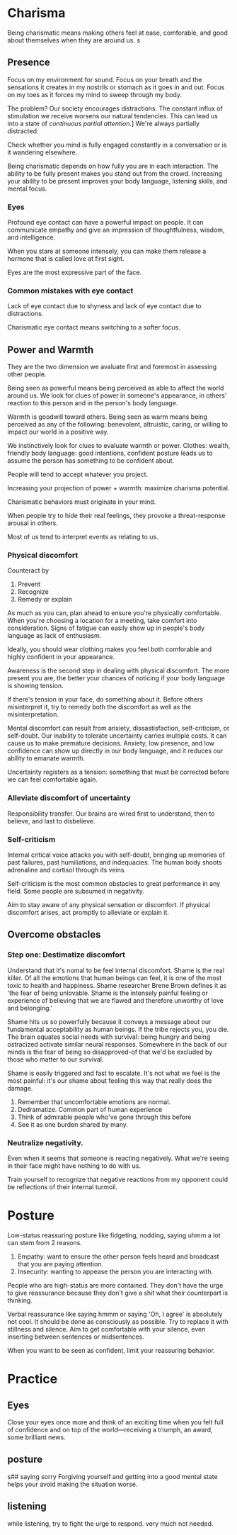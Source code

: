 # Charisma
Being charismatic means making others feel at ease, comforable, and good about themselves when they are around us. s
## Presence
Focus on my environment for sound. Focus on your breath and the sensations it creates in my nostrils or stomach as it goes in and out. Focus on my toes as it forces my mind to sweep through my body.

The problem? Our society encourages distractions. The constant influx of stimulation we receive worsens our natural tendencies. This can lead us into a state of *continuous partial attention.*] We're always partially distracted. 

Check whether you mind is fully engaged constantly in a conversation or is it wandering elsewhere. 

Being charismatic depends on how fully you are in each interaction. The ability to be fully present makes you stand out from the crowd. Increasing your ability to be present improves your body language, listening skills, and mental focus. 
### Eyes
Profound eye contact can have a powerful impact on people. It can communicate empathy and give an impression of thoughtfulness, wisdom, and intelligence.

When you stare at someone intensely, you can make them release a hormone that is called love at first sight. 

Eyes are the most expressive part of the face. 

### Common mistakes with eye contact 
Lack of eye contact due to shyness and lack of eye contact due to distractions. 

Charismatic eye contact means switching to a softer focus. 

## Power and Warmth
They are the two dimension we avaluate first and foremost in assessing other people. 


Being seen as powerful means being perceived as able to affect the world around us. We look for clues of power in someone's appearance, in others' reaction to this person and in the person's body language. 

Warmth is goodwill toward others. Being seen as warm means being perceived as any of the following: benevolent, altruistic, caring, or willing to impact our world in a positive way. 

We instinctively look for clues to evaluate warmth or power. Clothes: wealth, friendly body language: good intentions, confident posture leads us to assume the person has something to be confident about. 

People will tend to accept whatever you project. 

Increasing your projection of power + warmth: maximize charisma potential. 

Charismatic behaviors must originate in your mind.  

When people try to hide their real feelings, they provoke a threat-response arousal in others. 

Most of us tend to interpret events as relating to us. 

### Physical discomfort
Counteract by 
1. Prevent
2. Recognize
3. Remedy or explain

As much as you can, plan ahead to ensure you're physically comfortable. When you're choosing a location for a meeting, take comfort into consideration. Signs of fatigue can easily show up in people's body language as lack of enthusiasm. 

Ideally, you should wear clothing makes you feel both comforable and highly confident in your appearance.

Awareness is the second step in dealing with physical discomfort. The more present you are, the better your chances of noticing if your body language is showing tension. 

If there's tension in your face, do something about it. Before others misinterpret it, try to remedy both the discomfort as well as the misinterpretation. 

Mental discomfort can result from anxiety, dissastisfaction, self-criticism, or self-doubt. Our inability to tolerate uncertainty carries multiple costs. It can cause us to make premature decisions. Anxiety, low presence, and low confidence can show up directly in our body language, and it reduces our ability to emanate warmth. 

Uncertainty registers as a tension: something that must be corrected before we can feel comfortable again. 

### Alleviate discomfort of uncertainty
Responsibility transfer. 
Our brains are wired first to understand, then to believe, and last to disbelieve. 

### Self-criticism
Internal critical voice attacks you with self-doubt, bringing up memories of past failures, past humiliations, and indequacies. The human body shoots adrenaline and cortisol through its veins. 

Self-criticism is the most common obstacles to great performance in any field. Some people are subsumed in negativity. 

Aim to stay aware of any physical sensation or discomfort. If physical discomfort arises, act promptly to alleviate or explain it. 

## Overcome obstacles
### Step one: Destimatize discomfort
Understand that it's nomal to be feel internal discomfort. Shame is the real killer. Of all the emotions that human beings can feel, it is one of the most toxic to health and happiness. Shame researcher Brene Brown defines it as 'the fear of being unlovable. Shame is the intensely painful feeling or experience of believing that we are flawed and therefore unworthy of love and belonging.' 

Shame hits us so powerfully because it conveys a message about our fundamental acceptability as human beings. If the tribe rejects you, you die. The brain equates social needs with survival: being hungry and being ostracized activate similar neural responses. Somewhere in the back of our minds is the fear of being so disapproved-of that we'd be excluded by those who matter to our survival. 

Shame is easily triggered and fast to escalate. It's not what we feel is the most painful: it's our shame about feeling this way that really does the damage. 

1. Remember that uncomfortable emotions are normal.
2. Dedramatize. Common part of human experience
3. Think of admirable people who've gone through this before
4. See it as one burden shared by many. 

### Neutralize negativity.
Even when it seems that someone is reacting negatively. What we're seeing in their face might have nothing to do with us. 

Train yourself to recognize that negative reactions from my opponent could be reflections of their internal turmoil. 

# Posture 
Low-status reassuring posture like fidgeting, nodding, saying uhmm a lot can stem from 2 reasons. 
1. Empathy: want to ensure the other person feels heard and broadcast that you are paying attention.
2. Insecurity: wanting to appease the person you are interacting with. 

People who are high-status are more contained. They don't have the urge to give reassurance because they don't give a shit what their counterpart is thinking. 

Verbal reassurance like saying hmmm or saying 'Oh, I agree' is absolutely not cool. It should be done as consciously as possible. Try to replace it with stillness and silence. Aim to get comfortable with your silence, even inserting between sentences or midsentences. 

When you want to be seen as confident, limit your reassuring behavior. 


# Practice
## Eyes
Close your eyes once more and think of an exciting time when you felt full of confidence and on top of the world—receiving a triumph, an award, some brilliant news.

## posture
s## saying sorry
Forgiving yourself and getting into a good mental state helps your avoid making the situation worse.

## listening
while listening, try to fight the urge to respond. very much not needed.

